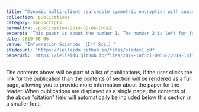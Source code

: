 ```yaml
---
title: "Dynamic multi-client searchable symmetric encryption with support for boolean queries"
collection: publications
category: manuscripts
permalink: /publication/2019-08-06-DMSSE
excerpt: 'This paper is about the number 1. The number 2 is left for future work.'
date: 2019-08-06
venue: 'Information Sciences （Inf.Sci.）'
slidesurl: 'https://leileidu.github.io/files/slides1.pdf'
paperurl: 'https://leileidu.github.io/files/2019-InfSci-DMSSE/2019-InfSci-DMSSE.pdf'
---
```


The contents above will be part of a list of publications, if the user clicks the link for the publication than the contents of section will be rendered as a full page, allowing you to provide more information about the paper for the reader. When publications are displayed as a single page, the contents of the above "citation" field will automatically be included below this section in a smaller font.


